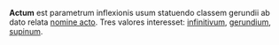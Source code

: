 **Actum** est parametrum inflexionis usum statuendo classem gerundii ab dato relata [nomine acto](nomen.md). Tres valores interesset: [infinitivum](infinitivum.md), [gerundium](gerundium.md), [supinum](supinum.md).
